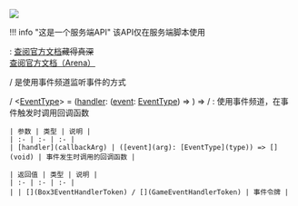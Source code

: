 <a href="https://github.com/qndm"><img src="https://img.shields.io/badge/%E8%B4%A1%E7%8C%AE%E8%80%85-qndm-blue"></img></a>

!!! info "这是一个服务端API"
    该API仅在服务端脚本使用

:   [查阅官方文档](https://box3.yuque.com/org-wiki-box3-ev7rl4/guide/vvcmhushslg1k9ig#eTtoL)~~藏得真深~~  
    [查阅官方文档（Arena）](https://box3.yuque.com/staff-khn556/wupvz3/wkgxqor9a2i34oet)

[](Box3EventChannel) / [](GameEventChannel)是使用事件频道监听事件的方式

[](Box3EventChannel) / [](GameEventChannel)<[EventType](type)> = ([handler](callbackArg): ([event](arg): [EventType](type)) => [](void)) => [](Box3EventHandlerToken) / [](GameEventHandlerToken)
:   使用事件频道，在事件触发时调用回调函数

    | 参数 | 类型 | 说明 |
    | :- | :- | :- |
    | [handler](callbackArg) | ([event](arg): [EventType](type)) => [](void) | 事件发生时调用的回调函数 |

    | 返回值 | 类型 | 说明 |
    | :- | :- | :- |
    | | [](Box3EventHandlerToken) / [](GameEventHandlerToken) | 事件令牌 |